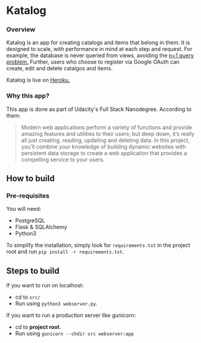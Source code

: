 # Katalog
### Overview
Katalog is an app for creating catalogs and items that belong in them. It is designed to scale, with performance in mind at each step and request. For example, the database is never queried from views, avoiding the [n+1 query problem.](https://stackoverflow.com/questions/97197/what-is-the-n1-selects-problem-in-orm-object-relational-mapping) 
Further, users who choose to register via Google OAuth can create, edit and delete catalgos and items.

Katalog is live on [Heroku.](https://lit-bayou-96982.herokuapp.com/)

### Why this app?
This app is done as part of Udacity's Full Stack Nanodegree. According to them:
> Modern web applications perform a variety of functions and provide amazing features and utilities to their users; but deep down, it’s really all just creating, reading, updating and deleting data. In this project, you’ll combine your knowledge of building dynamic websites with persistent data storage to create a web application that provides a compelling service to your users.

## How to build
### Pre-requisites
You will need:
- PostgreSQL
- Flask & SQLAlchemy
- Python3

To simplify the installation, simply look for `requirements.txt` in the project root and run `pip install -r requirements.txt`.

## Steps to build
If you want to run on localhost:
- cd to `src/`
- Run using `python3 webserver.py`.

If you want to run a production server like gunicorn: 
- cd to <b>project root</b>.
- Run using `gunicorn --chdir src webserver:app`
